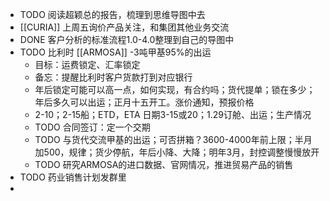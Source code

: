 - TODO 阅读超颖总的报告，梳理到思维导图中去
- [[CURIA]] 上周五询价产品关注，和集团其他业务交流
- DONE 客户分析的标准流程1.0-4.0整理到自己的导图中
- TODO 比利时 [[ARMOSA]] -3吨甲基95%的出运
	- 目标：运费锁定、汇率锁定
	- 备忘：提醒比利时客户货款打到对应银行
	- 年后锁定可能可以高一点，如何实现，有合约吗；货代提单；锁在多少；年后多久可以出运；正月十五开工。涨价通知，预报价格
	- 2-10；2-15船；ETD，ETA 日期3-15或20；1.29订舱、出运；生产情况
	- TODO 合同签订：定一个交期
	- TODO 与货代交流甲基的出运；可否拼箱？3600-4000年前上限；半月加500，规律；货少停航，年后小降、大降；明年3月，封控调整慢慢放开
	- TODO 研究ARMOSA的进口数据、官网情况，推进贸易产品的销售
- TODO 药业销售计划发群里
-